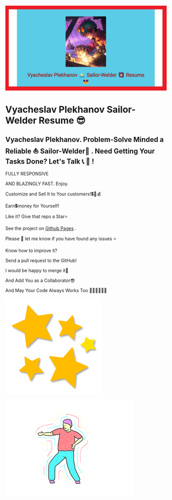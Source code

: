 ![](https://github.com/Hacking-NASSA-with-HTML/sailor-welder/blob/main/assets/img/FB_open_graph_1200x630_image.jpg)

# Vyacheslav Plekhanov Sailor-Welder Resume 😎

## Vyacheslav Plekhanov. Problem-Solve Minded a Reliable ⛵ Sailor-Welder🎇 . Need Getting Your Tasks Done? Let's Talk 📞  📩 !

<!-- | NOTE: |
| :--- |
| Work in progress | -->

FULLY RESPONSIVE

AND BLAZINGLY FAST. Enjoy.

Customize and Sell It to Your customers!💲💸💰

Earn💲money for Yourself!

Like it? Give that repo a Star⭐

See the project on [Github Pages](https://hacking-nassa-with-html.github.io/sailor-welder/) .

Please 🙌 let me know if you have found any issues ⭐

Know how to improve it?

Send a pull request to the GitHub!

I would be happy to merge it🙂

And Add You as a Collaborator😎

And May Your Code Always Works Too 🎉🎂🍾🥂🎊😎


![](https://github.com/Hacking-NASSA-with-HTML/Array_iteration_cheatsheet/blob/main/star.gif)

![](https://github.com/Hacking-NASSA-with-HTML/keep-alive-server/blob/main/assets/happy-happy.gif)
